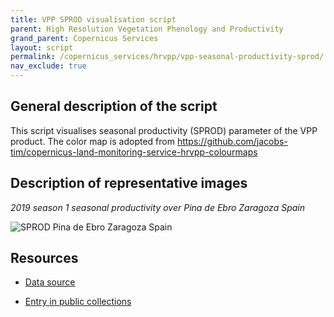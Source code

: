 ```yaml
---
title: VPP SPROD visualisation script
parent: High Resolution Vegetation Phenology and Productivity
grand_parent: Copernicus Services
layout: script
permalink: /copernicus_services/hrvpp/vpp-seasonal-productivity-sprod/
nav_exclude: true
---
```



## General description of the script  
This script visualises seasonal productivity (SPROD) parameter of the VPP product. The color map is adopted from https://github.com/jacobs-tim/copernicus-land-monitoring-service-hrvpp-colourmaps 


  
## Description of representative images
*2019 season 1  seasonal productivity over Pina de Ebro Zaragoza Spain* 

![SPROD Pina de Ebro Zaragoza Spain](fig/pina-de-ebro-spain.PNG)   

## Resources

- [Data source](https://land.copernicus.eu/pan-european/biophysical-parameters/high-resolution-vegetation-phenology-and-productivity)

- [Entry in public collections](https://github.com/sentinel-hub/public-collections/tree/main/collections/vegetation-phenology-and-productivity-parameters-season-1)

